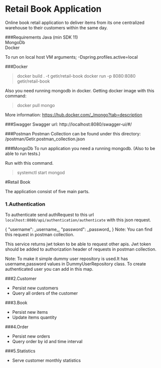 # Retail Book Application 

Online book retail application to deliver items from its one centralized warehouse to their
customers within the same day.

###Requirements
Java (min SDK 11)   
MongoDb   
Docker

To run on local host VM arguments; -Dspring.profiles.active=local

###Docker
> docker build . -t getir/retail-book
> docker run -p 8080:8080 getir/retail-book

Also you need running mongodb in docker.
Getting docker image with this command:
> docker pull mongo

More information: https://hub.docker.com/_/mongo?tab=description

###Swagger
Swagger url: http://localhost:8080/swagger-ui/#/


###Postman
 Postman Collection can be found under this directory:
    /postman/Getir.postman_collection.json
    
###MongoDb
To run application you need a running mongodb. (Also to be able to run tests.)
<p>Run with this command.

> systemctl start mongod


#Retail Book

The application consist of five main parts.

### 1.Authentication
To authenticate send authRequest to this url `localhost:8080/api/authentication/authenticate` with this json request.
<p>
{ "username": _username_, "password": _password_ } 
Note: You can find this request in postman collection.

This service returns jwt token to be able to request other apis. Jwt token should be added to authorization header of requests in postman collection.

Note: To make it simple dummy user repository is used.It has username,password values in DummyUserRepository class.
To create authenticated user you can add in this map.

###2.Customer
* Persist new customers
* Query all orders of the customer


###3.Book
* Persist new items
* Update items quantity

###4.Order
* Persist new orders
* Query order by id and time interval

###5.Statistics 
* Serve customer monthly statistics



